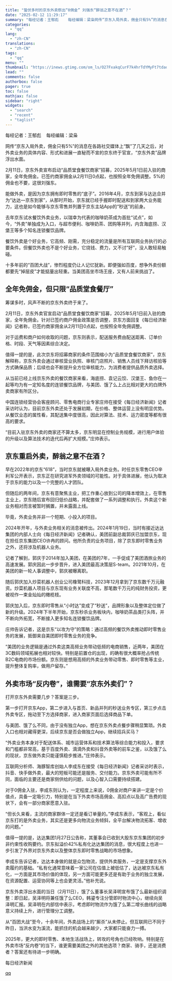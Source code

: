 ```yaml
---
title: "蛰伏多时的京东外卖祭出“0佣金” 刘强东“醉翁之意不在酒”？"
date: "2025-02-12 11:29:17"
summary: "每经记者：王郁彪    每经编辑：梁枭网传“京东入局外卖，佣金只有5%”的消息在各路社交媒体上“飘”..."
categories:
  - "qq"
lang:
  - "zh-CN"
translations:
  - "zh-CN"
tags:
  - "qq"
menu: ""
thumbnail: "https://inews.gtimg.com/om_ls/O27FxakqCurF7k4hrTdYMyFt7tdaqE5QmmW0wj-j5nNw8AA_640360/0"
lead: ""
comments: false
authorbox: false
pager: true
toc: false
mathjax: false
sidebar: "right"
widgets:
  - "search"
  - "recent"
  - "taglist"
---
```


每经记者：王郁彪    每经编辑：梁枭

网传“京东入局外卖，佣金只有5%”的消息在各路社交媒体上“飘”了几天之后，对外卖业务的具体内容、形式和进展一直秘而不宣的京东终于官宣，“京东外卖”品牌浮出水面。

2月11日，京东外卖宣布启动“品质堂食餐饮商家”招募，2025年5月1日前入驻的商家，全年免佣金。已签约商家佣金从2月11日0点起，也按照全年免佣调整。5%的佣金也不要，这很刘强东。

能做外卖，是因为京东拥有即时零售的“底子”。2016年4月，京东到家与达达合并为“达达—京东到家”，从那时开始，京东就已经手握即时配送和到家两大业务能力，这也是如今能够与京东零售并列置于京东主站App的“秒送”的前身。

去年京东试水餐饮外卖业务，以瑞幸为代表的咖啡奶茶成为首批“试点”，如今，“外卖”单独成为入口，与超市便利、咖啡奶茶、团购等并列，内含海底捞、汉堡王等多个知名连锁餐饮品牌。

餐饮外卖是个好业务，它高频、刚需，充分稳定的流量是所有互联网业务执行的必要条件。但餐饮外卖也不是个好业务，它烧钱、费力，又不讨“好”，没人敢轻易触碰。

十多年前的“百团大战”，惨烈程度仍让人记忆犹新。即便强如百度，想争外卖份额都要先“掉层皮”才能掂量出轻重。当美团高坐市场王座，又有人前来挑战了。

全年免佣金，但只限“品质堂食餐厅”
-----------------

筹谋多时，风声不断的京东外卖终于来了。

2月11日，京东外卖官宣启动“品质堂食餐饮商家”招募，2025年5月1日前入驻的商家，全年免佣金。针对已签约商户佣金政策是否调整，京东方面回复《每日经济新闻》记者称，已签约商家佣金从2月11日0点起，也按照全年免佣调整。

对于运费和商户如何收取的问题，京东则表示，配送服务费由配送距离、订单价格、时段、天气等因素综合决定。

值得一提的是，此次京东将招募商家的条件范围缩小为“品质堂食餐饮商家”，京东解释称，京东外卖会通过审核营业执照、审核门店照片、销售人员线下拜访核验等方式确保品质；后续也会不断提升全方位审核能力，为消费者提供品质外卖选择。

从当前已经上线京东外卖的餐饮商家来看，海底捞、袁记云饺、汉堡王、鱼你在一起等均为有一定知名度的连锁餐饮品牌，与美团、饿了么上占比相对更大的白牌外卖商家有所区分。

中国连锁经营协会客座顾问、零售电商行业专家庄帅在接受《每日经济新闻》记者采访时认为，目前京东外卖还处于发展初期，在价格、整体运营上没有明显优势。从餐饮业态的属性看，其配送集中度很高，因此对算法、技术、运力密度等都有很高的要求。

“目前入驻京东外卖的商家还不算太多，京东明显在控制业务规模，进行用户体验的升级以及算法技术的迭代后再扩大规模。”庄帅表示。

京东重启外卖，醉翁之意不在酒？
---------------

早在2022年的京东“618”，当时京东就被曝入局外卖业务。时任京东零售CEO辛利军公开表示，京东正在研究进军外卖领域的可能性。对于具体进展，他认为取决于京东的能力以及一个完整的人才团队。

但随后的两年间，京东有意聚焦主业，把工作重心放到公司的降本增效上，在零售主业上，京东随后宣布回归低价战略，并配套做了一系列调整和执行。外卖这个新业务相对而言被暂时搁置，并未露面上线。

毕竟，外卖业务并非一个短期、小投入的项目。

2024年开年，与外卖业务相关的消息被传出。2024年1月19日，当时有接近达达集团的内部人士向《每日经济新闻》记者确认，美团前副总裁郭庆已加盟京东，现在担任京东集团CEO许冉的顾问。他所负责的业务项目，除了京东即时零售业务之外，还将涉及机器人业务。

记者了解到，郭庆于2014年加入美团，在美团的7年，一手促成了美团酒旅业务的高速发展。郭庆因此一步步晋升，进入美团最高决策层S-team。2021年10月，在美团的新一轮人事调整中，郭庆被曝离职。

随后郭庆加入炒菜机器人创业公司橡鹭科技，2023年12月拿到了京东数千万元融资。炒菜机器人项目与京东现有业务关联度不高，那笔数千万元的纯财务投资，更被视作一束金灿灿的橄榄枝。

郭庆加入后，京东即时零售从“小时达”变成了“秒送”，品牌形象以及整体定位做了新的升级。2024年下半年开始，京东秒杀业务板块内，咖啡奶茶品类打头阵，并不断向外拓宽，不断接入更多知名连锁餐饮品牌。

庄帅告诉记者，这是京东“以攻为守”的策略：通过高频的餐饮外卖推动即时零售业务的发展，抵御来自美团即时零售业务的竞争。

“美团的业务逻辑是通过外卖这类高频业务带动低频的电商销售，近两年，美团在3C数码领域拓展也相对较快。特别是前置仓的出现，的确有很大概率抢占传统B2C电商的市场份额。京东则是想用高频的外卖业务带动零售、即时零售等主业，提升整体复购率，做用户留存。”

外卖市场“反内卷”，谁需要“京东外卖们”？
---------------------

打开京东外卖需要几步？答案是三步。

第一步打开京东App，第二步进入与首页、新品并列的秒送业务专区，第三步点击外卖专区，拖动至下方选择商家，进入商家页面后选择商品下单。

与美团、饿了么不同，由于没有独立App，想在京东外卖点餐步骤稍显繁琐。外卖入口也相对藏得更深，后续京东是否会做独立App，继续招兵买马？

“外卖业务本身对于配送体系、城市运营体系和技术算法等综合能力和投入，要求和门槛都非常高，基于百度外卖、滴滴外卖和抖音外卖等的前车之鉴，以及饿了么的现状，京东做外卖只能谨慎稳步推进。”庄帅表示。

互联网分析师、海豚智库创始人李成东在接受《每日经济新闻》记者采访时表示，抖音、快手做外卖，最大的短板可能还是服务、交付能力。京东外卖可能有所不同，面临的主要还是商家侧供给的问题，以及心智入口需要持续搭建。

对于0佣金入驻，李成东则认为，一定程度上来说，0佣金对商户来讲一定是个价值点，具备一定吸引力，特别是在当下外卖市场高佣金、高扣点以及高广告费的现状下，会有一部分商家愿意入驻。

“但长久来看，主流的商家群体一定还是看订单量的。”李成东表示，“客观上，看似京东打的是外卖业务，其实还是更多向物流业务倾斜，全平台解决物流拓客、增收的问题。”

值得一提的是，达达集团1月27日公告称，其董事会已收到大股东京东集团的初步非约束性收购要约。京东拟溢价42%私有化达达集团的消息，很大程度上也进一步引发了外界对京东外卖以及整体京东即时零售战略的市场想象。

李成东告诉记者，达达本身做的就是众包物流，提供外卖服务，一定是支撑京东外卖履约的基础。“私有化通常意味着一家公司在估值上被低估了，达达被京东私有化，一方面是其市场价值的体现，另一方面可能更多还是有助于业务的独立发展，在资源配置、运营协同等上也会更灵活。”他补充说。

京东外卖浮出水面的当日（2月11日），饿了么董事长吴泽明宣布饿了么最新组织调整：即日起，吴泽明将兼任饿了么CEO，韩鎏专注分管即时物流中心，继续向吴泽明汇报。吴泽明在内部信中表示，考虑即时物流作为饿了么第二增长曲线的战略意义持续上升，进行管理分工调整。

从“百团大战”至今，十余年间，外卖战场上的“厮杀”从未停止。但互联网已不同于昨日，当洪水变为溪流，能抓住的机会越来越少，大家都只能奋力一搏。

2025年，更大的即时零售、本地生活战场上，转攻的号角也已经吹响。特别是在外卖市场“反内卷”的当下，谁更需要美团之外的其他选项？商家、骑手，还是消费者？答案还有待进一步明确。

  

每日经济新闻

[qq](https://new.qq.com/rain/a/20250212A03TGZ00)

